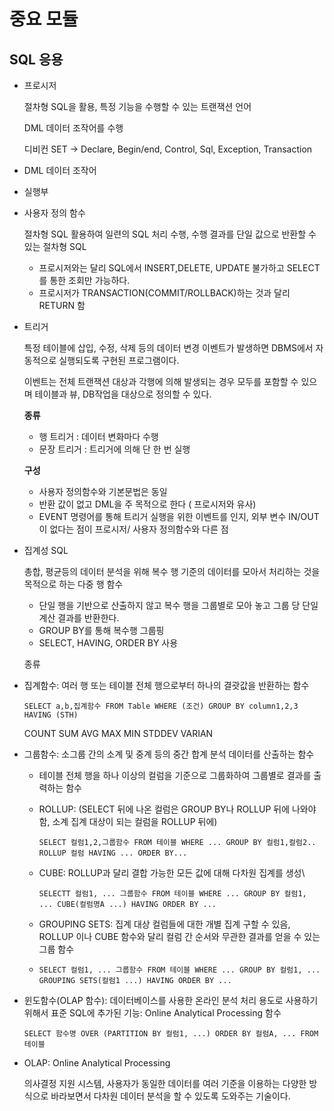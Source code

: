 # 중요 모듈

## SQL 응용

- 프로시저

  절차형 SQL을 활용, 특정 기능을 수행할 수 있는 트랜잭션 언어

  DML 데이터 조작어를 수행

  디비컨 SET → Declare, Begin/end, Control, Sql, Exception, Transaction

- DML 데이터 조작어
- 실행부
- 사용자 정의 함수

  절차형 SQL 활용하여 일련의 SQL 처리 수행, 수행 결과를 단일 값으로 반환할 수 있는 절차형 SQL

  - 프로시저와는 달리 SQL에서 INSERT,DELETE, UPDATE 불가하고 SELECT를 통한 조회만 가능하다.
  - 프로시저가 TRANSACTION(COMMIT/ROLLBACK)하는 것과 달리 RETURN 함

- 트리거

  특정 테이블에 삽입, 수정, 삭제 등의 데이터 변경 이벤트가 발생하면 DBMS에서 자동적으로 실행되도록 구현된 프로그램이다.

  이벤트는 전체 트랜잭션 대상과 각행에 의해 발생되는 경우 모두를 포함할 수 있으며 테이블과 뷰, DB작업을 대상으로 정의할 수 있다.

  **종류**

  - 행 트리거 : 데이터 변화마다 수행
  - 문장 트리거 : 트리거에 의해 단 한 번 실행

  **구성**

  - 사용자 정의함수와 기본문법은 동일
  - 반환 값이 없고 DML을 주 목적으로 한다 ( 프로시저와 유사)
  - EVENT 명령어를 통해 트리거 실행을 위한 이벤트를 인지, 외부 변수 IN/OUT이 없다는 점이 프로시저/ 사용자 정의함수와 다른 점

- 집계성 SQL

  총합, 평균등의 데이터 분석을 위해 복수 행 기준의 데이터를 모아서 처리하는 것을 목적으로 하는 다중 행 함수

  - 단일 행을 기반으로 산출하지 않고 복수 행을 그룹별로 모아 놓고 그룹 당 단일 계산 결과를 반환한다.
  - GROUP BY를 통해 복수행 그룹핑
  - SELECT, HAVING, ORDER BY 사용

  종류

- 집계함수: 여러 행 또는 테이블 전체 행으로부터 하나의 결괏값을 반환하는 함수

  `SELECT a,b,집계함수 FROM Table WHERE (조건) GROUP BY column1,2,3 HAVING (STH)`

  COUNT SUM AVG MAX MIN STDDEV VARIAN

- 그룹함수: 소그룹 간의 소계 및 중계 등의 중간 합계 분석 데이터를 산출하는 함수

  - 테이블 전체 행을 하나 이상의 컬럼을 기준으로 그룹화하여 그룹별로 결과를 출력하는 함수
  - ROLLUP: (SELECT 뒤에 나온 컬럼은 GROUP BY나 ROLLUP 뒤에 나와야함, 소계 집계 대상이 되는 컬럼을 ROLLUP 뒤에)

    `SELECT 컬럼1,2,그룹함수 FROM 테이블 WHERE ... GROUP BY 컬럼1,컬럼2.. ROLLUP 컬럼 HAVING ... ORDER BY...`

  - CUBE: ROLLUP과 달리 결합 가능한 모든 값에 대해 다차원 집계를 생성\

    `SELECTT 컬럼1, ... 그룹함수 FROM 테이블 WHERE ... GROUP BY 컬럼1, ... CUBE(컬럼명A ...) HAVING ORDER BY ...`

  - GROUPING SETS: 집계 대상 컬럼들에 대한 개별 집계 구할 수 있음, ROLLUP 이나 CUBE 함수와 달리 컬럼 간 순서와 무관한 결과를 얻을 수 있는 그룹 함수
  - `SELECT 컬럼1, ... 그룹함수 FROM 테이블 WHERE ... GROUP BY 컬럼1, ... GROUPING SETS(컬럼1 ...) HAVING ORDER BY ...`

- 윈도함수(OLAP 함수): 데이터베이스를 사용한 온라인 분석 처리 용도로 사용하기 위해서 표준 SQL에 추가된 기능: Online Analytical Processing 함수

  `SELECT 함수명 OVER (PARTITION BY 컬럼1, ...) ORDER BY 컬럼A, ... FROM 테이블`

- OLAP: Online Analytical Processing

  의사결정 지원 시스템, 사용자가 동일한 데이터를 여러 기준을 이용하는 다양한 방식으로 바라보면서 다차원 데이터 분석을 할 수 있도록 도와주는 기술이다.
